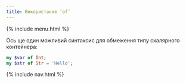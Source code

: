 ```yaml
---
title: Використання ‘of’
---
```


{% include menu.html %}

Ось ще один можливий синтаксис для обмеження типу скалярного контейнера:

```raku
my $var of Int;
my $str of Str = 'Hello';
```

{% include nav.html %}